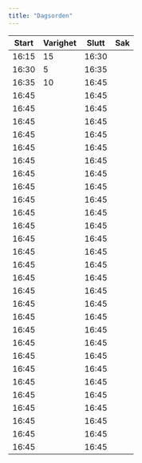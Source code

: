 ```yaml
---
title: "Dagsorden"
---
```


| Start | Varighet | Slutt | Sak                                                                         |
|-------|----------|-------|-----------------------------------------------------------------------------|
| 16:15 | 15       | 16:30 |                                     |
| 16:30 | 5        | 16:35 |                                                       |
| 16:35 | 10       | 16:45 |              |
| 16:45 |          | 16:45 |                                                                       |
| 16:45 |          | 16:45 |                   |
| 16:45 |          | 16:45 |   |
| 16:45 |          | 16:45 |                                                                       |
| 16:45 |          | 16:45 |           |
| 16:45 |          | 16:45 |                      |
| 16:45 |          | 16:45 |  |
| 16:45 |          | 16:45 |             |
| 16:45 |          | 16:45 |        |
| 16:45 |          | 16:45 |                                                                       |
| 16:45 |          | 16:45 |              |
| 16:45 |          | 16:45 |                             |
| 16:45 |          | 16:45 |                       |
| 16:45 |          | 16:45 |                                                                       |
| 16:45 |          | 16:45 |     |
| 16:45 |          | 16:45 |             |
| 16:45 |          | 16:45 |                          |
| 16:45 |          | 16:45 |          |
| 16:45 |          | 16:45 |            |
| 16:45 |          | 16:45 |                                                                     |
| 16:45 |          | 16:45 |             |
| 16:45 |          | 16:45 |                  |
| 16:45 |          | 16:45 |      |
| 16:45 |          | 16:45 |                         |
| 16:45 |          | 16:45 |                    |
| 16:45 |          | 16:45 |                         |
| 16:45 |          | 16:45 |                                   |
| 16:45 |          | 16:45 |                        |